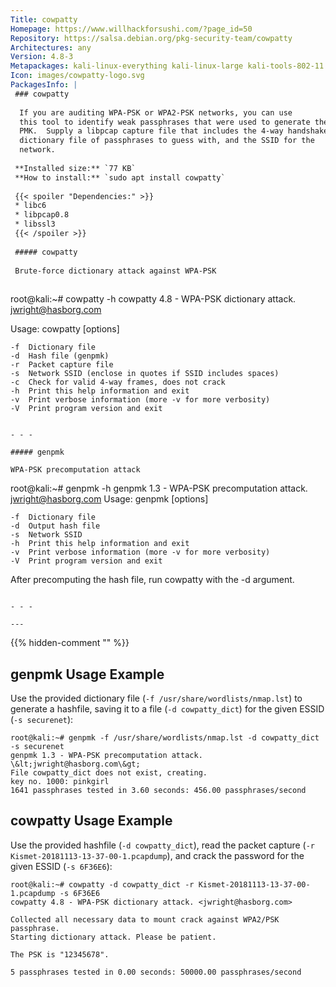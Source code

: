 ```yaml
---
Title: cowpatty
Homepage: https://www.willhackforsushi.com/?page_id=50
Repository: https://salsa.debian.org/pkg-security-team/cowpatty
Architectures: any
Version: 4.8-3
Metapackages: kali-linux-everything kali-linux-large kali-tools-802-11 kali-tools-wireless 
Icon: images/cowpatty-logo.svg
PackagesInfo: |
 ### cowpatty
 
  If you are auditing WPA-PSK or WPA2-PSK networks, you can use
  this tool to identify weak passphrases that were used to generate the
  PMK.  Supply a libpcap capture file that includes the 4-way handshake, a
  dictionary file of passphrases to guess with, and the SSID for the
  network.
 
 **Installed size:** `77 KB`  
 **How to install:** `sudo apt install cowpatty`  
 
 {{< spoiler "Dependencies:" >}}
 * libc6 
 * libpcap0.8 
 * libssl3 
 {{< /spoiler >}}
 
 ##### cowpatty
 
 Brute-force dictionary attack against WPA-PSK
 
 ```
 root@kali:~# cowpatty -h
 cowpatty 4.8 - WPA-PSK dictionary attack. <jwright@hasborg.com>
 
 Usage: cowpatty [options]
 
 	-f 	Dictionary file
 	-d 	Hash file (genpmk)
 	-r 	Packet capture file
 	-s 	Network SSID (enclose in quotes if SSID includes spaces)
 	-c 	Check for valid 4-way frames, does not crack
 	-h 	Print this help information and exit
 	-v 	Print verbose information (more -v for more verbosity)
 	-V 	Print program version and exit
 
 ```
 
 - - -
 
 ##### genpmk
 
 WPA-PSK precomputation attack
 
 ```
 root@kali:~# genpmk -h
 genpmk 1.3 - WPA-PSK precomputation attack. <jwright@hasborg.com>
 Usage: genpmk [options]
 
 	-f 	Dictionary file
 	-d 	Output hash file
 	-s 	Network SSID
 	-h 	Print this help information and exit
 	-v 	Print verbose information (more -v for more verbosity)
 	-V 	Print program version and exit
 
 After precomputing the hash file, run cowpatty with the -d argument.
 ```
 
 - - -
 
---
```

{{% hidden-comment "<!--Do not edit anything above this line-->" %}}

## genpmk Usage Example

Use the provided dictionary file (`-f /usr/share/wordlists/nmap.lst`) to generate a hashfile, saving it to a file (`-d cowpatty_dict`) for the given ESSID (`-s securenet`):

```
root@kali:~# genpmk -f /usr/share/wordlists/nmap.lst -d cowpatty_dict -s securenet
genpmk 1.3 - WPA-PSK precomputation attack. \&lt;jwright@hasborg.com\&gt;
File cowpatty_dict does not exist, creating.
key no. 1000: pinkgirl
1641 passphrases tested in 3.60 seconds: 456.00 passphrases/second
```

## cowpatty Usage Example

Use the provided hashfile (`-d cowpatty_dict`), read the packet capture (`-r Kismet-20181113-13-37-00-1.pcapdump`), and crack the password for the given ESSID (`-s 6F36E6`):

```
root@kali:~# cowpatty -d cowpatty_dict -r Kismet-20181113-13-37-00-1.pcapdump -s 6F36E6
cowpatty 4.8 - WPA-PSK dictionary attack. <jwright@hasborg.com>

Collected all necessary data to mount crack against WPA2/PSK passphrase.
Starting dictionary attack. Please be patient.

The PSK is "12345678".

5 passphrases tested in 0.00 seconds: 50000.00 passphrases/second
```
